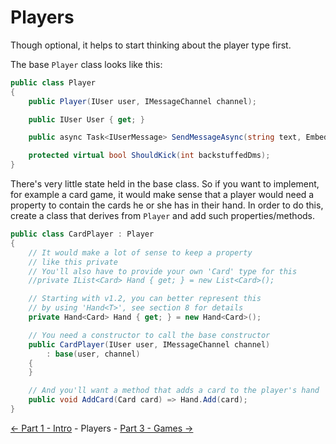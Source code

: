 ﻿Players
=======

Though optional, it helps to start thinking about the player type first.

The base `Player` class looks like this:
```cs
public class Player
{
    public Player(IUser user, IMessageChannel channel);

    public IUser User { get; }

    public async Task<IUserMessage> SendMessageAsync(string text, Embed embed = null);

    protected virtual bool ShouldKick(int backstuffedDms);
}
```

There's very little state held in the base class. So if you want to implement, for example a card game,
it would make sense that a player would need a property to contain the cards he or she has in their hand.
In order to do this, create a class that derives from `Player` and add such properties/methods.
```cs
public class CardPlayer : Player
{
    // It would make a lot of sense to keep a property
    // like this private
    // You'll also have to provide your own 'Card' type for this
    //private IList<Card> Hand { get; } = new List<Card>();

    // Starting with v1.2, you can better represent this
    // by using 'Hand<T>', see section 8 for details
    private Hand<Card> Hand { get; } = new Hand<Card>();

    // You need a constructor to call the base constructor
    public CardPlayer(IUser user, IMessageChannel channel)
        : base(user, channel)
    {
    }

    // And you'll want a method that adds a card to the player's hand
    public void AddCard(Card card) => Hand.Add(card);
}
```

[<- Part 1 - Intro](1-Intro.md) - Players - [Part 3 - Games ->](3-Games.md)
